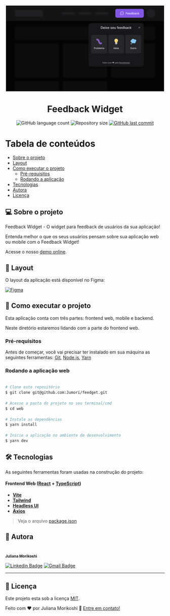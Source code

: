 <p align="center">
  <img alt="Feedback Widget" src=".github/Desktop.svg" width="500px" align="center">
</p>

<h1 align="center">
  Feedback Widget
</h1>

<p align="center">
  <img alt="GitHub language count" src="https://img.shields.io/github/languages/count/Jumori/feedget?color=%2304D361">

  <img alt="Repository size" src="https://img.shields.io/github/repo-size/Jumori/feedget">

  <a href="https://github.com/Jumori/feedget/commits/master">
    <img alt="GitHub last commit" src="https://img.shields.io/github/last-commit/Jumori/feedget">
  </a>
</p>

Tabela de conteúdos
=================
<!--ts-->
   * [Sobre o projeto](#-sobre-o-projeto)
   * [Layout](#-layout)
   * [Como executar o projeto](#-como-executar-o-projeto)
     * [Pré-requisitos](#pré-requisitos)
     * [Rodando a aplicação](#rodando-a-aplicação-mobile)
   * [Tecnologias](#-tecnologias)
   * [Autora](#-autora)
   * [Licença](#user-content--licença)
<!--te-->


## 💻 Sobre o projeto

Feedback Widget - O widget para feedback de usuários da sua aplicação!

Entenda melhor o que os seus usuários pensam sobre sua aplicação web ou mobile com o Feedback Widget!

Acesse o nosso [demo online](https://feedget-web-roan.vercel.app/).

## 🎨 Layout

O layout da aplicação está disponível no Figma:

<a href="https://www.figma.com/file/0EE0HrWV8NLILbF3yIAYdJ/Feedback-Widget-Community">
  <img alt="Figma" src="https://img.shields.io/badge/Acessar%20Layout%20-Figma-%2304D361">
</a>

## 🚀 Como executar o projeto

Esta aplicação conta com três partes: frontend web, mobile e backend.

Neste diretório estaremos lidando com a parte do frontend web.

### Pré-requisitos

Antes de começar, você vai precisar ter instalado em sua máquina as seguintes ferramentas:
[Git](https://git-scm.com), [Node.js](https://nodejs.org/en/), [Yarn](https://yarnpkg.com/)


### Rodando a aplicação web

```bash

# Clone este repositório
$ git clone git@github.com:Jumori/feedget.git

# Acesse a pasta do projeto no seu terminal/cmd
$ cd web

# Instale as dependências
$ yarn install

# Inicie a aplicação no ambiente de desenvolvimento
$ yarn dev

```

## 🛠 Tecnologias

As seguintes ferramentas foram usadas na construção do projeto:

#### **Frontend Web**  ([React](https://reactjs.org/)  +  [TypeScript](https://www.typescriptlang.org/))

-   **[Vite](https://vitejs.dev/)**
-   **[Tailwind](https://tailwindcss.com/)**
-   **[Headless UI](https://headlessui.dev/)**
-   **[Axios](https://axios-http.com/)**

> Veja o arquivo  [package.json](https://github.com/Jumori/feedget/blob/master/web/package.json)


## 🦸 Autora

<a href="https://github.com/Jumori">
 <img style="border-radius: 50%;" src="https://avatars1.githubusercontent.com/u/44618499?s=460&u=691cddb486d4b665417d25d8a575e508d6ef9563&v=4" width="100px;" alt=""/>
 <br />
 <sub><b>Juliana Morikoshi</b></sub></a>
 <br />

[![Linkedin Badge](https://img.shields.io/badge/-Juliana-blue?style=flat-square&logo=Linkedin&logoColor=white&link=https://www.linkedin.com/in/julianamorikoshi/)](https://www.linkedin.com/in/julianamorikoshi/)
[![Gmail Badge](https://img.shields.io/badge/-julianamorikoshi@gmail.com-c14438?style=flat-square&logo=Gmail&logoColor=white&link=mailto:julianamorikoshi@gmail.com)](mailto:julianamorikoshi@gmail.com)

---

## 📝 Licença

Este projeto esta sob a licença [MIT](../../LICENSE).

Feito com ❤️ por Juliana Morikoshi 👋 [Entre em contato!](https://www.linkedin.com/in/julianamorikoshi/)
